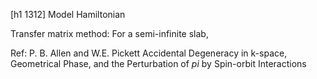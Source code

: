 
[h1 1312] Model Hamiltonian

Transfer matrix method:
For a semi-infinite slab,




Ref:  P. B. Allen and W.E. Pickett Accidental Degeneracy in k-space, Geometrical Phase, and the Perturbation of $pi$ by Spin-orbit Interactions  
